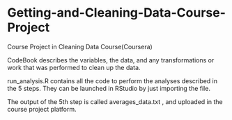 # Getting-and-Cleaning-Data-Course-Project
Course Project in Cleaning Data Course(Coursera)




 CodeBook describes the variables, the data, and any transformations or work that was performed to clean up the data.

 run_analysis.R  contains all the code to perform the analyses described in the 5 steps. They can be launched in RStudio by just importing the file.

The output of the 5th step is called  averages_data.txt , and uploaded in the course project platform.


